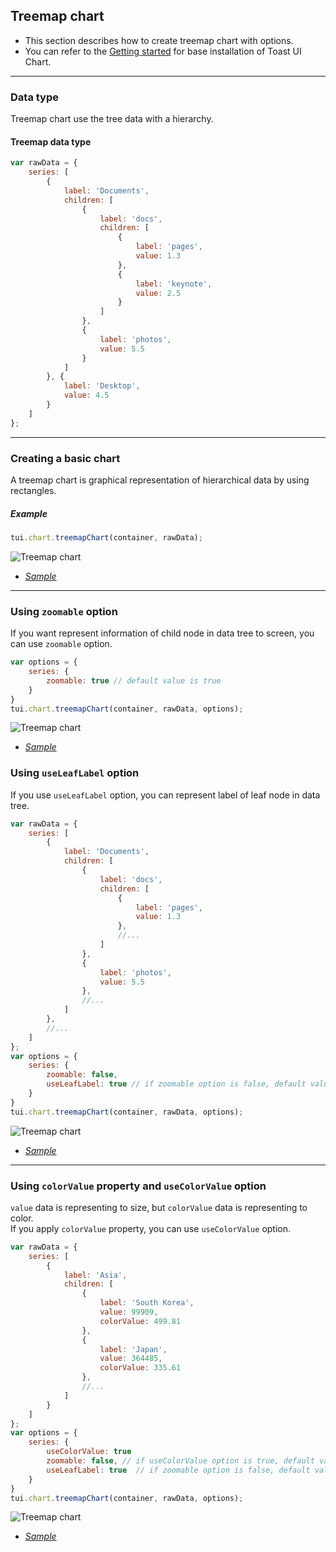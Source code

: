 ## Treemap chart
* This section describes how to create treemap chart with options.
* You can refer to the [Getting started](getting-started.md) for base installation of Toast UI Chart.

***

### Data type
Treemap chart use the tree data with a hierarchy.

#### Treemap data type

```javascript
var rawData = {
    series: [
        {
            label: 'Documents',
            children: [
                {
                    label: 'docs',
                    children: [
                        {
                            label: 'pages',
                            value: 1.3
                        },
                        {
                            label: 'keynote',
                            value: 2.5
                        }
                    ]
                },
                {
                    label: 'photos',
                    value: 5.5
                }
            ]
        }, {
            label: 'Desktop',
            value: 4.5
        }
    ]
};
```

***

### Creating a basic chart
A treemap chart is graphical representation of hierarchical data by using rectangles.

##### Example

```javascript
tui.chart.treemapChart(container, rawData);
```

![Treemap chart](https://user-images.githubusercontent.com/35218826/36883869-6b00ae0e-1e20-11e8-9d21-16836702ef3e.png)

* _[Sample](https://nhn.github.io/tui.chart/latest/tutorial-example11-01-treemap-chart-basic)_

***

### Using `zoomable` option
If you want represent information of child node in data tree to screen, you can use `zoomable` option.
```javascript
var options = {
    series: {
        zoomable: true // default value is true
    }
}
tui.chart.treemapChart(container, rawData, options);
```

![Treemap chart](https://user-images.githubusercontent.com/35218826/36883860-6022bee6-1e20-11e8-8956-8e697ee6516c.gif)

* _[Sample](https://nhn.github.io/tui.chart/latest/tutorial-example11-01-treemap-chart-basic)_

### Using `useLeafLabel` option
If you use `useLeafLabel` option, you can represent label of leaf node in data tree.

```javascript
var rawData = {
    series: [
        {
            label: 'Documents',
            children: [
                {
                    label: 'docs',
                    children: [
                        {
                            label: 'pages',
                            value: 1.3
                        },
                        //...
                    ]
                },
                {
                    label: 'photos',
                    value: 5.5
                },
                //...
            ]
        },
        //...
    ]
};
var options = {
    series: {
        zoomable: false,
        useLeafLabel: true // if zoomable option is false, default value is true
    }
}
tui.chart.treemapChart(container, rawData, options);
```

![Treemap chart](https://user-images.githubusercontent.com/35218826/36884442-6ea4214a-1e24-11e8-87de-6dae99eed747.png)

* _[Sample](https://nhn.github.io/tui.chart/latest/tutorial-example11-01-treemap-chart-basic)_

***

### Using `colorValue` property and `useColorValue` option

`value` data is representing to size, but `colorValue` data is representing to color.<br>
If you apply `colorValue` property, you can use `useColorValue` option.

```javascript
var rawData = {
    series: [
        {
            label: 'Asia',
            children: [
                {
                    label: 'South Korea',
                    value: 99909,
                    colorValue: 499.81
                },
                {
                    label: 'Japan',
                    value: 364485,
                    colorValue: 335.61
                },
                //...
            ]
        }
    ]
};
var options = {
    series: {
        useColorValue: true
        zoomable: false, // if useColorValue option is true, default value is false
        useLeafLabel: true  // if zoomable option is false, default value is true
    }
}
tui.chart.treemapChart(container, rawData, options);
```

![Treemap chart](https://user-images.githubusercontent.com/35218826/36884484-c013b57c-1e24-11e8-9c65-5710b2859f33.png)

* _[Sample](https://nhn.github.io/tui.chart/latest/tutorial-example11-02-treemap-chart-useColorValue-option)_
